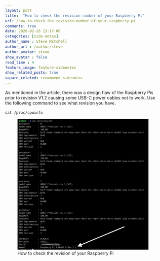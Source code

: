 ```yaml
---
layout: post
title:  "How to check the revision number of your Raspberry Pi"
url: /how-to-check-the-revision-number-of-your-raspberry-pi
comments: true
date: 2020-02-26 13:17:00
categories: [side-notes]
author_name : Steve Mitchell
author_url : /author/steve
author_avatar: steve
show_avatar : false
read_time : 4
feature_image: feature-sidenotes
show_related_posts: true
square_related: recommend-sidenotes
---
```

As mentioned in the article, there was a design flaw of the Raspberry Pis prior to revision V1.2 causing some USB-C power cables not to work. Use the following command to see what revision you have.
```shell script
cat /proc/cpuinfo
```
<figure>
    <a href="/img/post-assets/2020-02-29-how-to-check-the-revision-number-of-your-raspberry-pi/RaspberryPiRevision.png"><img src="/img/post-assets/2020-02-29-how-to-check-the-revision-number-of-your-raspberry-pi/RaspberryPiRevision.png"></a>
    <figcaption>How to check the revision of your Raspberry Pi</figcaption>
</figure>
